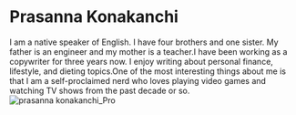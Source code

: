 # Prasanna Konakanchi
I am a native speaker of English. I have four brothers and one sister. My father is an engineer and my mother is a teacher.I have been working as a copywriter for three years now. I enjoy writing about personal finance, lifestyle, and dieting topics.One of the most interesting things about me is that I am a self-proclaimed nerd who loves playing video games and watching TV shows from the past decade or so.
![prasanna konakanchi_Pro](https://user-images.githubusercontent.com/98150379/152243415-67ca8887-badf-4b0e-9de3-05657b7c74bf.jpg)
